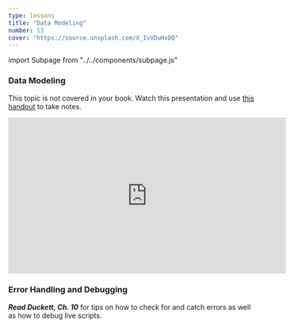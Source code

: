 ```yaml
---
type: lessons
title: "Data Modeling"
number: 13
cover: "https://source.unsplash.com/X_IvVDuHvDQ"
---
```

import Subpage from "../../components/subpage.js"

<Subpage slug="data-modeling">

### Data Modeling

This topic is not covered in your book. Watch this presentation and use [this handout](/docs/vcd-3650-lesson-13.pdf) to take notes.

<iframe width="560" height="315" src="https://www.youtube.com/embed/qRXWfAOVSyo" frameborder="0" allowfullscreen></iframe>

</Subpage>
<Subpage slug="error-handling">

### Error Handling and Debugging

***Read Duckett, Ch. 10*** for tips on how to check for and catch errors as well as how to debug live scripts.

</Subpage>
